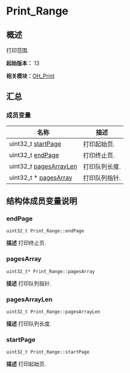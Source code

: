 # Print_Range


## 概述

打印范围.

**起始版本：** 13

**相关模块：**[OH_Print](_o_h___print.md)


## 汇总


### 成员变量

| 名称 | 描述 | 
| -------- | -------- |
| uint32_t [startPage](#startpage) | 打印起始页.  | 
| uint32_t [endPage](#endpage) | 打印终止页.  | 
| uint32_t [pagesArrayLen](#pagesarraylen) | 打印队列长度.  | 
| uint32_t \* [pagesArray](#pagesarray) | 打印队列指针.  | 


## 结构体成员变量说明


### endPage

```
uint32_t Print_Range::endPage
```
**描述**
打印终止页.


### pagesArray

```
uint32_t* Print_Range::pagesArray
```
**描述**
打印队列指针.


### pagesArrayLen

```
uint32_t Print_Range::pagesArrayLen
```
**描述**
打印队列长度.


### startPage

```
uint32_t Print_Range::startPage
```
**描述**
打印起始页.
